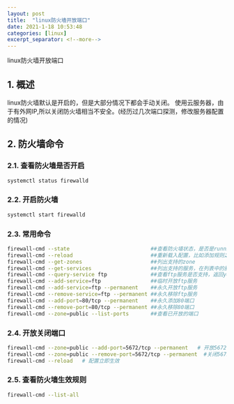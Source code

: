 ```yaml
---
layout: post
title:  "linux防火墙开放端口"
date: 2021-1-18 10:53:48
categories: [linux]
excerpt_separator: <!--more-->
---
```

linux防火墙开放端口
<!--more-->

## 1. 概述
linux防火墙默认是开启的，但是大部分情况下都会手动关闭。
使用云服务器，由于有外网IP,所以关闭防火墙相当不安全。(经历过几次端口探测，修改服务器配置的情况)

## 2. 防火墙命令

### 2.1. 查看防火墙是否开启

```bash
systemctl status firewalld
```

### 2.2. 开启防火墙

```bash
systemctl start firewalld
```

### 2.3. 常用命令

```bash
firewall-cmd --state                          ##查看防火墙状态，是否是running
firewall-cmd --reload                         ##重新载入配置，比如添加规则之后，需要执行此命令
firewall-cmd --get-zones                      ##列出支持的zone
firewall-cmd --get-services                   ##列出支持的服务，在列表中的服务是放行的
firewall-cmd --query-service ftp              ##查看ftp服务是否支持，返回yes或者no
firewall-cmd --add-service=ftp                ##临时开放ftp服务
firewall-cmd --add-service=ftp --permanent    ##永久开放ftp服务
firewall-cmd --remove-service=ftp --permanent ##永久移除ftp服务
firewall-cmd --add-port=80/tcp --permanent    ##永久添加80端口 
firewall-cmd --remove-port=80/tcp --permanent ##永久移除80端口 
firewall-cmd --zone=public --list-ports       ##查看已开放的端口
```

### 2.4. 开放关闭端口

```bash
firewall-cmd --zone=public --add-port=5672/tcp --permanent   # 开放5672端口
firewall-cmd --zone=public --remove-port=5672/tcp --permanent  #关闭5672端口
firewall-cmd --reload   # 配置立即生效
```

### 2.5. 查看防火墙生效规则

```bash
firewall-cmd --list-all
```